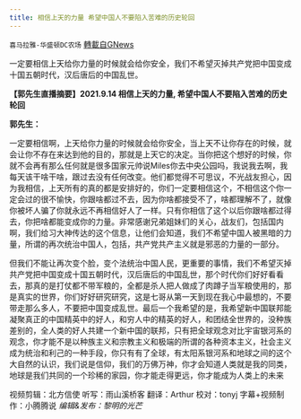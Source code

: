 ```yaml
---
title: 相信上天的力量 希望中国人不要陷入苦难的历史轮回
---
```

`喜马拉雅-华盛顿DC农场` [轉載自GNews](https://gnews.org/zh-hans/1548519/)

一定要相信上天给你力量的时候就会给你安全，我们不希望灭掉共产党把中国变成十国五朝时代，汉后唐后的中国乱世。

**【郭先生直播摘要】2021.9.14 相信上天的力量, 希望中国人不要陷入苦难的历史轮回**

**郭先生：**

一定要相信啊，上天给你力量的时候就会给你安全，当上天不让你存在的时候，就会让你不存在来达到他的目的，那就是上天它的决定。当你把这个想好的时候，你就不会再有那么任何就是很多国家元帅说Miles你去中央公园吗，我说我去啊，我每天该干啥干啥，跟过去没有任何改变。他们都觉得不可思议，不光战友担心，因为我相信，上天所有的真的都是安排好的，你们一定要相信这个，不相信这个你一定会过的很不愉快，你跟啥都过不去，因为你啥都接受不了，啥都理解不了，就像你被坏人骗了你就永远不再相信好人了一样。只有你相信了这个以后你跟啥都过得去，你把啥都能变成你的力量。非常感谢兄弟姐妹们的关心，战友们，包括国内啊，我们给习大神传达的这个信息，让他们会知道，我们不希望中国人被黑暗的力量，所谓的再次统治中国人，包括，共产党共产主义就是邪恶的力量的一部分。

但我们不能让再次变个脸，变个法统治中国人民，更重要的事情，我们不希望灭掉共产党把中国变成十国五朝时代，汉后唐后的中国乱世，那个时代你们好好看看去，那真的是打仗都不带军粮的，全都是杀人把人做成了肉蹲子当军粮使用的，那是真实的世界，你们好好研究研究，这是七哥从第一天到现在我心中最想的，不要带走那么多人，不要把中国变成乱世。最后一个我希望的是，我希望新中国联邦能凝聚真正的中国精英中的好人，和穷人中的精英的好人，和团结全世界的，没种族差别的，全人类的好人共建一个新中国的联邦，只有把全球观念对比宇宙银河系的观念，你才能不是以种族主义和宗教主义和极端的所谓的各种资本主义，社会主义成为统治和利己的一种手段，你只有有了全球，有太阳系银河系和地球之间的这个大自然的认识，我们说是信仰，我们的万佛万神，你才会知道人类就是我的同类，地球是我们共同的一个珍稀的家园，你才能走得更远，你才能成为人类上的未来

视频剪辑：北方信使
听写：雨山溪桥客
翻译：Arthur
校对：tonyj
字幕+视频制作：小腾腾说
*编辑&发布：黎明的光芒*
